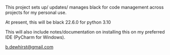 This project sets up/ updates/ manages black for code management across projects for my personal use.

At present, this will be black 22.6.0 for python 3.10

This will also include notes/documentation on installing this on my preferred IDE (PyCharm for Windows).

b.dewhirst@gmail.com